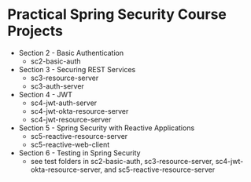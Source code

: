 # Practical Spring Security Course Projects

- Section 2 - Basic Authentication
  - sc2-basic-auth
- Section 3 - Securing REST Services
  - sc3-resource-server
  - sc3-auth-server
- Section 4 - JWT
  - sc4-jwt-auth-server
  - sc4-jwt-okta-resource-server
  - sc4-jwt-resource-server
- Section 5 - Spring Security with Reactive Applications
  - sc5-reactive-resource-server
  - sc5-reactive-web-client
- Section 6 - Testing in Spring Security
  - see test folders in sc2-basic-auth, sc3-resource-server, sc4-jwt-okta-resource-server, and sc5-reactive-resource-server
